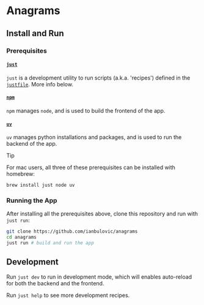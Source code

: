 # Anagrams

## Install and Run

### Prerequisites

#### [`just`](https://github.com/casey/just)

`just` is a development utility to run scripts (a.k.a. 'recipes')
defined in the [`justfile`](./justfile). More info below.

#### [`npm`](https://github.com/npm/cli)

`npm` manages `node`, and is used to build the frontend of the app.

#### [`uv`](https://github.com/astral-sh/uv)

`uv` manages python installations and packages, and is used to run 
the backend of the app.

> [!TIP]
> For mac users, all three of these prerequisites 
> can be installed with homebrew:
>
>`brew install just node uv`

### Running the App

After installing all the prerequisites above, clone this repository
and run with `just run`:

```sh
git clone https://github.com/ianbulovic/anagrams
cd anagrams
just run # build and run the app
```

## Development

Run `just dev` to run in development mode, which will enables auto-reload
for both the backend and the frontend.

Run `just help` to see more development recipes.